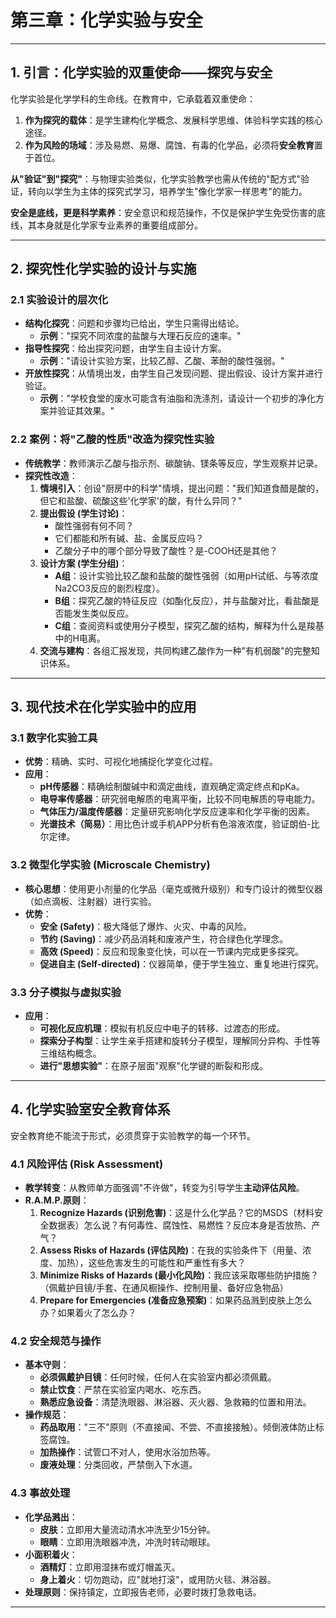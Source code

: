 # 第三章：化学实验与安全

---

## 1. 引言：化学实验的双重使命——探究与安全

化学实验是化学学科的生命线。在教育中，它承载着双重使命：

1. **作为探究的载体**：是学生建构化学概念、发展科学思维、体验科学实践的核心途径。
2. **作为风险的场域**：涉及易燃、易爆、腐蚀、有毒的化学品，必须将**安全教育**置于首位。

**从"验证"到"探究"**：与物理实验类似，化学实验教学也需从传统的"配方式"验证，转向以学生为主体的探究式学习，培养学生"像化学家一样思考"的能力。

**安全是底线，更是科学素养**：安全意识和规范操作，不仅是保护学生免受伤害的底线，其本身就是化学家专业素养的重要组成部分。

---

## 2. 探究性化学实验的设计与实施

### 2.1 实验设计的层次化

- **结构化探究**：问题和步骤均已给出，学生只需得出结论。
  - **示例**："探究不同浓度的盐酸与大理石反应的速率。"
- **指导性探究**：给出探究问题，由学生自主设计方案。
  - **示例**："请设计实验方案，比较乙醇、乙酸、苯酚的酸性强弱。"
- **开放性探究**：从情境出发，由学生自己发现问题、提出假设、设计方案并进行验证。
  - **示例**："学校食堂的废水可能含有油脂和洗涤剂，请设计一个初步的净化方案并验证其效果。"

### 2.2 案例：将"乙酸的性质"改造为探究性实验

- **传统教学**：教师演示乙酸与指示剂、碳酸钠、镁条等反应，学生观察并记录。
- **探究性改造**：
  1. **情境引入**：创设"厨房中的科学"情境，提出问题："我们知道食醋是酸的，但它和盐酸、硫酸这些'化学家'的酸，有什么异同？"
  2. **提出假设 (学生讨论)**：
      - 酸性强弱有何不同？
      - 它们都能和所有碱、盐、金属反应吗？
      - 乙酸分子中的哪个部分导致了酸性？是-COOH还是其他？
  3. **设计方案 (学生分组)**：
      - **A组**：设计实验比较乙酸和盐酸的酸性强弱（如用pH试纸、与等浓度Na2CO3反应的剧烈程度）。
      - **B组**：探究乙酸的特征反应（如酯化反应），并与盐酸对比，看盐酸是否能发生类似反应。
      - **C组**：查阅资料或使用分子模型，探究乙酸的结构，解释为什么是羧基中的H电离。
  4. **交流与建构**：各组汇报发现，共同构建乙酸作为一种"有机弱酸"的完整知识体系。

---

## 3. 现代技术在化学实验中的应用

### 3.1 数字化实验工具

- **优势**：精确、实时、可视化地捕捉化学变化过程。
- **应用**：
  - **pH传感器**：精确绘制酸碱中和滴定曲线，直观确定滴定终点和pKa。
  - **电导率传感器**：研究弱电解质的电离平衡，比较不同电解质的导电能力。
  - **气体压力/温度传感器**：定量研究影响化学反应速率和化学平衡的因素。
  - **光谱技术（简易）**：用比色计或手机APP分析有色溶液浓度，验证朗伯-比尔定律。

### 3.2 微型化学实验 (Microscale Chemistry)

- **核心思想**：使用更小剂量的化学品（毫克或微升级别）和专门设计的微型仪器（如点滴板、注射器）进行实验。
- **优势**：
  - **安全 (Safety)**：极大降低了爆炸、火灾、中毒的风险。
  - **节约 (Saving)**：减少药品消耗和废液产生，符合绿色化学理念。
  - **高效 (Speed)**：反应和现象变化快，可以在一节课内完成更多探究。
  - **促进自主 (Self-directed)**：仪器简单，便于学生独立、重复地进行探究。

### 3.3 分子模拟与虚拟实验

- **应用**：
  - **可视化反应机理**：模拟有机反应中电子的转移、过渡态的形成。
  - **探索分子构型**：让学生亲手搭建和旋转分子模型，理解同分异构、手性等三维结构概念。
  - **进行"思想实验"**：在原子层面"观察"化学键的断裂和形成。

---

## 4. 化学实验室安全教育体系

安全教育绝不能流于形式，必须贯穿于实验教学的每一个环节。

### 4.1 风险评估 (Risk Assessment)

- **教学转变**：从教师单方面强调"不许做"，转变为引导学生**主动评估风险**。
- **R.A.M.P.原则**：
  1. **Recognize Hazards (识别危害)**：这是什么化学品？它的MSDS（材料安全数据表）怎么说？有何毒性、腐蚀性、易燃性？反应本身是否放热、产气？
  2. **Assess Risks of Hazards (评估风险)**：在我的实验条件下（用量、浓度、加热），这些危害发生的可能性和严重性有多大？
  3. **Minimize Risks of Hazards (最小化风险)**：我应该采取哪些防护措施？（佩戴护目镜/手套、在通风橱操作、控制用量、备好应急物品）
  4. **Prepare for Emergencies (准备应急预案)**：如果药品溅到皮肤上怎么办？如果着火了怎么办？

### 4.2 安全规范与操作

- **基本守则**：
  - **必须佩戴护目镜**：任何时候，任何人在实验室内都必须佩戴。
  - **禁止饮食**：严禁在实验室内喝水、吃东西。
  - **熟悉应急设备**：清楚洗眼器、淋浴器、灭火器、急救箱的位置和用法。
- **操作规范**：
  - **药品取用**："三不"原则（不直接闻、不尝、不直接接触）。倾倒液体防止标签腐蚀。
  - **加热操作**：试管口不对人，使用水浴加热等。
  - **废液处理**：分类回收，严禁倒入下水道。

### 4.3 事故处理

- **化学品溅出**：
  - **皮肤**：立即用大量流动清水冲洗至少15分钟。
  - **眼睛**：立即用洗眼器冲洗，冲洗时转动眼球。
- **小面积着火**：
  - **酒精灯**：立即用湿抹布或灯帽盖灭。
  - **身上着火**：切勿跑动，应"就地打滚"，或用防火毯、淋浴器。
- **处理原则**：保持镇定，立即报告老师，必要时拨打急救电话。

---
